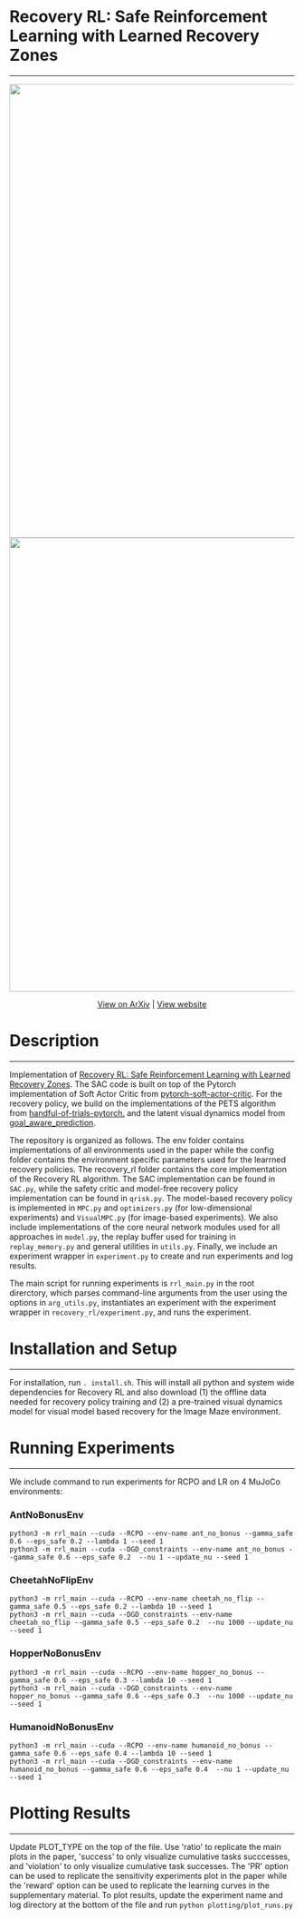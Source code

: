 # Recovery RL: Safe Reinforcement Learning with Learned Recovery Zones
------------

<p align=center>
  <img src="img/recovery-rl-simple_website.png" width=800>
  <img src="img/domains_website.png" width=800>
</p>

<p align="center">
  <a href="https://arxiv.org/pdf/2010.15920.pdf">View on ArXiv</a>
  |
  <a href="https://sites.google.com/berkeley.edu/recovery-rl/">View website</a>
</p>

# Description
------------
Implementation of  <a href="https://arxiv.org/pdf/2010.15920.pdf">Recovery RL: Safe Reinforcement Learning with Learned Recovery Zones</a>. The SAC code is built 
on top of the Pytorch implementation of Soft Actor Critic from <a href="https://github.com/pranz24/pytorch-soft-actor-critic">pytorch-soft-actor-critic</a>. For the 
recovery policy, we build on the implementations of the PETS algorithm from <a href="https://github.com/quanvuong/handful-of-trials-pytorch">handful-of-trials-pytorch.</a> 
and the latent visual dynamics model from <a href="https://github.com/suraj-nair-1/goal_aware_prediction">goal_aware_prediction</a>.

The repository is organized as follows. The env folder contains implementations of all environments used in the paper while the config folder contains the environment
specific parameters used for the learrned recovery policies. The recovery_rl folder contains the core implementation of the Recovery RL algorithm. The SAC implementation
can be found in `SAC.py`, while the safety critic and model-free recovery policy implementation can be found in `qrisk.py`. The model-based recovery policy is implemented in 
`MPC.py` and `optimizers.py` (for low-dimensional experiments) and `VisualMPC.py` (for image-based experiments). We also include implementations of the core neural network
modules used for all approaches in `model.py`, the replay buffer used for training in `replay_memory.py` and general utilities in `utils.py`. Finally, we include an experiment wrapper in `experiment.py` to create and run experiments and log results.

The main script for running experiments is `rrl_main.py` in the root direrctory, which parses command-line arguments from the user using the options in `arg_utils.py`, instantiates an experiment with the experiment wrapper in `recovery_rl/experiment.py`, and runs the experiment. 

# Installation and Setup
------------
For installation, run `. install.sh`. This will install all python and system wide dependencies for Recovery RL and also download
(1) the offline data needed for recovery policy training and (2) a pre-trained visual dynamics model for visual model based recovery for the Image Maze environment.

# Running Experiments
------------
We include command to run experiments for RCPO and LR on 4 MuJoCo environments:

###  AntNoBonusEnv
```
python3 -m rrl_main --cuda --RCPO --env-name ant_no_bonus --gamma_safe 0.6 --eps_safe 0.2 --lambda 1 --seed 1
python3 -m rrl_main --cuda --DGD_constraints --env-name ant_no_bonus --gamma_safe 0.6 --eps_safe 0.2  --nu 1 --update_nu --seed 1
```

###  CheetahNoFlipEnv
```
python3 -m rrl_main --cuda --RCPO --env-name cheetah_no_flip --gamma_safe 0.5 --eps_safe 0.2 --lambda 10 --seed 1
python3 -m rrl_main --cuda --DGD_constraints --env-name cheetah_no_flip --gamma_safe 0.5 --eps_safe 0.2  --nu 1000 --update_nu --seed 1
```

###  HopperNoBonusEnv
```
python3 -m rrl_main --cuda --RCPO --env-name hopper_no_bonus --gamma_safe 0.6 --eps_safe 0.3 --lambda 10 --seed 1
python3 -m rrl_main --cuda --DGD_constraints --env-name hopper_no_bonus --gamma_safe 0.6 --eps_safe 0.3  --nu 1000 --update_nu --seed 1
```

###  HumanoidNoBonusEnv
```
python3 -m rrl_main --cuda --RCPO --env-name humanoid_no_bonus --gamma_safe 0.6 --eps_safe 0.4 --lambda 10 --seed 1
python3 -m rrl_main --cuda --DGD_constraints --env-name humanoid_no_bonus --gamma_safe 0.6 --eps_safe 0.4  --nu 1 --update_nu --seed 1
```

# Plotting Results
------------
Update PLOT_TYPE on the top of the file. Use 'ratio' to replicate the main plots in the paper, 'success' to only visualize cumulative tasks succcesses, and 'violation' to only visualize cumulative task successes. The 'PR' option can be used to replicate the sensitivity experiments plot in the paper while the 'reward' option can be used to replicate the learning curves in the supplementary material. To plot results, update the experiment name and log directory at the bottom of the file and run `python plotting/plot_runs.py`
